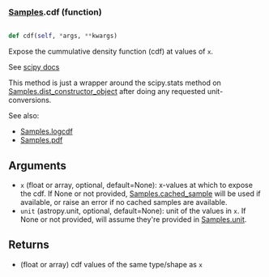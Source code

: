 ### [Samples](Samples.md).cdf (function)


```py

def cdf(self, *args, **kwargs)

```



Expose the cummulative density function (cdf) at values of `x`.

See [scipy docs](https://docs.scipy.org/doc/scipy/reference/generated/scipy.stats.rv_continuous.cdf.html)

This method is just a wrapper around the scipy.stats method on
[Samples.dist_constructor_object](Samples.dist_constructor_object.md) after doing any requested unit-conversions.

See also:

* [Samples.logcdf](Samples.logcdf.md)
* [Samples.pdf](Samples.pdf.md)

Arguments
----------
* `x` (float or array, optional, default=None): x-values at which to
    expose the cdf.  If None or not provided, [Samples.cached_sample](Samples.cached_sample.md)
    will be used if available, or raise an error if no cached samples
    are available.
* `unit` (astropy.unit, optional, default=None): unit of the values
    in `x`.  If None or not provided, will assume they're provided in
    [Samples.unit](Samples.unit.md).

Returns
---------
* (float or array) cdf values of the same type/shape as `x`

